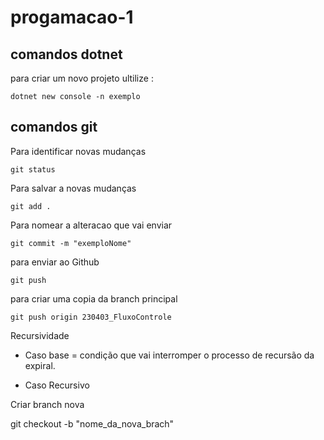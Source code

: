 ﻿# progamacao-1

## comandos dotnet

para criar um novo projeto ultilize :
```
dotnet new console -n exemplo
```
## comandos git

Para identificar novas mudanças
```
git status
```
Para salvar a novas mudanças
```
git add .
```
Para nomear a alteracao que vai enviar

``` 
git commit -m "exemploNome"
```
para enviar ao Github
```
git push

```
para criar uma copia da branch principal
```
git push origin 230403_FluxoControle
```

Recursividade

- Caso base = condição que vai interromper o processo de recursão da expiral.

- Caso Recursivo

Criar branch nova

git checkout -b "nome_da_nova_brach"
